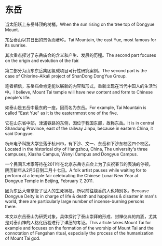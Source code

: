 # 东岳

<p><span class="chinese">当太阳跃上东岳峰顶的树梢。</span><span class="english">When the sun rising on the tree top of Dongyue Mount.</span></p>

<p><span class="chinese">东岳泰山以其日出的景色而著称。</span><span class="english">Tai Mountain, the east Yue, most famous for its sunrise.</span></p>

<p><span class="chinese">其次重点探讨了东岳庙会的含义和产生、发展的历程。</span><span class="english">The second part focuses on the origin and evolution of the fair.</span></p>

<p><span class="chinese">第二部分为山东东岳集团氯碱项目可行性研究案例。</span><span class="english">The second part is the case of Chlorine-Alkali project of ShanDong DongYue Group.</span></p>

<p><span class="chinese">笔者相信，东岳庙会肯定能以崭新的内容和形式，重新出现在当代中国人的生活当中。</span><span class="english">I believe, Mount Tai temple will have new content and form to Chinese people's life.</span></p>

<p><span class="chinese">如泰山是五岳中最东的一座，因而名为东岳。</span><span class="english">For example, Tai Mountain is called "East Yue" as it is the easternmost one of the five.</span></p>

<p><span class="chinese">它在山东省中部，津浦铁路的东侧，因位于我国东部，故称东岳。</span><span class="english">It is in central Shandong Province, east of the railway Jinpu, because in eastern China, it said Dongyue.</span></p>

<p><span class="chinese">杭州电子科技大学坐落于杭州市，有下沙、文一、东岳和下沙东校区四个校区。</span><span class="english">Located in the historical city of Hangzhou, China, The university's three campuses, Xiasha Campus, Wenyi Campus and Dongyue Campus.</span></p>

<p><span class="chinese">一个民间艺术家等待在2011年在北京东岳寺庙会上为了庆祝春节的表演的停顿，阴历新年从2月3日到二月十七日。</span><span class="english">A folk artist pauses while waiting for to perform at a temple fair celebrating the Chinese Lunar New Year at Dongyue Temple in Beijing, February 7, 2011.</span></p>

<p><span class="chinese">因为东岳大帝掌管了世人的生死祸福，所以前往烧香的人也特别多。</span><span class="english">Because Dongyue Deity is in charge of life & death and happiness & disaster in man's world, there are particularly large number of incense-burning persons there.</span></p>

<p><span class="chinese">本文以东岳泰山为研究对象，具体探讨了泰山崇拜的形成、封禅仪典的内涵，尤其是对泰山神的人格化历程进行了详细的考证。</span><span class="english">This article takes Mount Tai for example and focuses on the formation of the worship of Mount Tai and the connotation of Fengshan ritual, especially the process of the humanization of Mount Tai god.</span></p>

